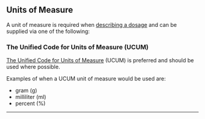 ## Units of Measure

A unit of measure is required when [describing a dosage](Dosage) and can be supplied via one of the following:

### The Unified Code for Units of Measure (UCUM)

[The Unified Code for Units of Measure](http://unitsofmeasure.org) (UCUM) is preferred and should be used where possible.

Examples of when a UCUM unit of measure would be used are:

- gram (g)
- milliliter (ml)
- percent (%)

---